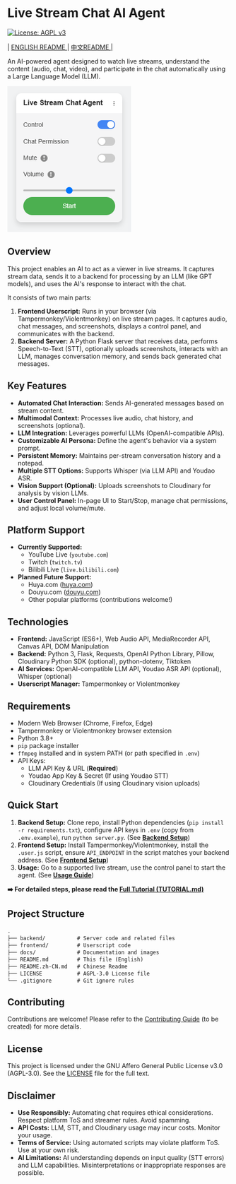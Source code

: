 # Live Stream Chat AI Agent

[![License: AGPL v3](https://img.shields.io/badge/License-AGPL_v3-blue.svg)](./LICENSE)

| [ ENGLISH README ](README.md) | [ 中文README ](README.zh-CN.md) |

An AI-powered agent designed to watch live streams, understand the content (audio, chat, video), and participate in the chat automatically using a Large Language Model (LLM).

![Control Panel](docs/panel_example.png)

## Overview

This project enables an AI to act as a viewer in live streams. It captures stream data, sends it to a backend for processing by an LLM (like GPT models), and uses the AI's response to interact with the chat.

It consists of two main parts:

1.  **Frontend Userscript:** Runs in your browser (via Tampermonkey/Violentmonkey) on live stream pages. It captures audio, chat messages, and screenshots, displays a control panel, and communicates with the backend.
2.  **Backend Server:** A Python Flask server that receives data, performs Speech-to-Text (STT), optionally uploads screenshots, interacts with an LLM, manages conversation memory, and sends back generated chat messages.

## Key Features

*   **Automated Chat Interaction:** Sends AI-generated messages based on stream content.
*   **Multimodal Context:** Processes live audio, chat history, and screenshots (optional).
*   **LLM Integration:** Leverages powerful LLMs (OpenAI-compatible APIs).
*   **Customizable AI Persona:** Define the agent's behavior via a system prompt.
*   **Persistent Memory:** Maintains per-stream conversation history and a notepad.
*   **Multiple STT Options:** Supports Whisper (via LLM API) and Youdao ASR.
*   **Vision Support (Optional):** Uploads screenshots to Cloudinary for analysis by vision LLMs.
*   **User Control Panel:** In-page UI to Start/Stop, manage chat permissions, and adjust local volume/mute.

## Platform Support

*   **Currently Supported:**
    *   YouTube Live (`youtube.com`)
    *   Twitch (`twitch.tv`)
    *   Bilibili Live (`live.bilibili.com`)
*   **Planned Future Support:**
    *   Huya.com ([huya.com](https://www.huya.com/))
    *   Douyu.com ([douyu.com](https://douyu.com/))
    *   Other popular platforms (contributions welcome!)

## Technologies

*   **Frontend:** JavaScript (ES6+), Web Audio API, MediaRecorder API, Canvas API, DOM Manipulation
*   **Backend:** Python 3, Flask, Requests, OpenAI Python Library, Pillow, Cloudinary Python SDK (optional), python-dotenv, Tiktoken
*   **AI Services:** OpenAI-compatible LLM API, Youdao ASR API (optional), Whisper (optional)
*   **Userscript Manager:** Tampermonkey or Violentmonkey

## Requirements

*   Modern Web Browser (Chrome, Firefox, Edge)
*   Tampermonkey or Violentmonkey browser extension
*   Python 3.8+
*   `pip` package installer
*   `ffmpeg` installed and in system PATH (or path specified in `.env`)
*   API Keys:
    *   LLM API Key & URL (**Required**)
    *   Youdao App Key & Secret (If using Youdao STT)
    *   Cloudinary Credentials (If using Cloudinary vision uploads)

## Quick Start

1.  **Backend Setup:** Clone repo, install Python dependencies (`pip install -r requirements.txt`), configure API keys in `.env` (copy from `.env.example`), run `python server.py`. (See [**Backend Setup**](docs/TUTORIAL.md#backend-server-setup))
2.  **Frontend Setup:** Install Tampermonkey/Violentmonkey, install the `.user.js` script, ensure `API_ENDPOINT` in the script matches your backend address. (See [**Frontend Setup**](docs/TUTORIAL.md#frontend-userscript-setup))
3.  **Usage:** Go to a supported live stream, use the control panel to start the agent. (See [**Usage Guide**](docs/TUTORIAL.md#usage))

**➡️ For detailed steps, please read the [Full Tutorial (TUTORIAL.md)](docs/TUTORIAL.md)**

## Project Structure
```
.
├── backend/          # Server code and related files
├── frontend/         # Userscript code
├── docs/             # Documentation and images
├── README.md         # This file (English)
├── README.zh-CN.md   # Chinese Readme
├── LICENSE           # AGPL-3.0 License file
└── .gitignore        # Git ignore rules
```

## Contributing

Contributions are welcome! Please refer to the [Contributing Guide](CONTRIBUTING.md) (to be created) for more details.

## License

This project is licensed under the GNU Affero General Public License v3.0 (AGPL-3.0). See the [LICENSE](./LICENSE) file for the full text.

## Disclaimer

*   **Use Responsibly:** Automating chat requires ethical considerations. Respect platform ToS and streamer rules. Avoid spamming.
*   **API Costs:** LLM, STT, and Cloudinary usage may incur costs. Monitor your usage.
*   **Terms of Service:** Using automated scripts may violate platform ToS. Use at your own risk.
*   **AI Limitations:** AI understanding depends on input quality (STT errors) and LLM capabilities. Misinterpretations or inappropriate responses are possible.

